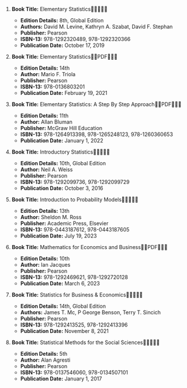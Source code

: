 1. **Book Title:** Elementary Statistics🚨🚨🚨🚨🚨
   - **Edition Details:** 8th, Global Edition
   - **Authors:** David M. Levine, Kathryn A. Szabat, David F. Stephan
   - **Publisher:** Pearson
   - **ISBN-13:** 978-1292320489, 978-1292320366
   - **Publication Date:** October 17, 2019

2. **Book Title:** Elementary Statistics🚨🚨PDF🚨🚨🚨
   - **Edition Details:** 14th
   - **Author:** Mario F. Triola
   - **Publisher:** Pearson
   - **ISBN-13:** 978-0136803201
   - **Publication Date:** February 19, 2021

3. **Book Title:** Elementary Statistics: A Step By Step Approach🚨🚨PDF🚨🚨🚨
   - **Edition Details:** 11th
   - **Author:** Allan Bluman
   - **Publisher:** McGraw Hill Education
   - **ISBN-13:** 978-1264913398, 978-1265248123, 978-1260360653
   - **Publication Date:** January 1, 2022

4. **Book Title:** Introductory Statistics🚨🚨🚨🚨🚨
   - **Edition Details:** 10th, Global Edition
   - **Author:** Neil A. Weiss
   - **Publisher:** Pearson
   - **ISBN-13:** 978-1292099736, 978-1292099729
   - **Publication Date:** October 3, 2016

5. **Book Title:** Introduction to Probability Models🚨🚨🚨🚨🚨
   - **Edition Details:** 13th
   - **Author:** Sheldon M. Ross
   - **Publisher:** Academic Press, Elsevier
   - **ISBN-13:** 978-0443187612, 978-0443187605
   - **Publication Date:** July 19, 2023

6. **Book Title:** Mathematics for Economics and Business🚨🚨PDF🚨🚨🚨
   - **Edition Details:** 10th
   - **Author:** Ian Jacques
   - **Publisher:** Pearson
   - **ISBN-13:** 978-1292469621, 978-1292720128
   - **Publication Date:** March 6, 2023

7. **Book Title:** Statistics for Business & Economics🚨🚨🚨🚨🚨
   - **Edition Details:** 14th, Global Edition
   - **Authors:** James T. Mc, P George Benson, Terry T. Sincich
   - **Publisher:** Pearson
   - **ISBN-13:** 978-1292413525, 978-1292413396
   - **Publication Date:** November 8, 2021

8. **Book Title:** Statistical Methods for the Social Sciences🚨🚨🚨🚨🚨
   - **Edition Details:** 5th
   - **Author:** Alan Agresti
   - **Publisher:** Pearson
   - **ISBN-13:** 978-0137546060, 978-0134507101
   - **Publication Date:** January 1, 2017
